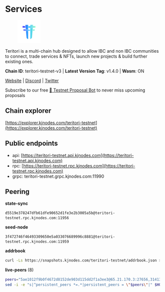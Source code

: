 # Services

<figure><img src="https://raw.githubusercontent.com/kj89/cosmos-images/main/logos/teritori.png" alt=""><figcaption></figcaption></figure>

Teritori is a multi-chain hub designed to allow IBC and non IBC communities  to connect, trade services & NFTs, launch new projects & build further existing ones.

**Chain ID**: teritori-testnet-v3 | **Latest Version Tag**: v1.4.0 | **Wasm**: ON

[Website](https://teritori.com) | [Discord](https://discord.gg/teritori) | [Twitter](https://twitter.com/TeritoriNetwork)



Subscribe to our free [🤖 Testnet Proposal Bot](https://t.me/kjnodes_testnet_proposal_bot) to never miss upcoming proposals


## Chain explorer
[https://explorer.kjnodes.com/teritori-testnet](https://explorer.kjnodes.com/teritori-testnet)

## Public endpoints

* api: [https://teritori-testnet.api.kjnodes.com](https://teritori-testnet.api.kjnodes.com)
* rpc: [https://teritori-testnet.rpc.kjnodes.com](https://teritori-testnet.rpc.kjnodes.com)
* grpc: teritori-testnet.grpc.kjnodes.com:11990

## Peering

**state-sync**

```text
d5519e378247dfb61dfe90652d1fe3e2b3005a5b@teritori-testnet.rpc.kjnodes.com:11956
```

**seed-node**

```text
3f472746f46493309650e5a033076689996c8881@teritori-testnet.rpc.kjnodes.com:11959
```

**addrbook**
```bash
curl -Ls https://snapshots.kjnodes.com/teritori-testnet/addrbook.json > $HOME/.teritorid/config/addrbook.json
```

**live-peers** (8)
```bash
peers="5ae1012f9b0f4672d8152de903d115dd2f1a3ee3@65.21.170.3:27656,31413c99357d0cfc48a46767ade171db2ea0205e@135.181.138.160:46656,a2785cabecc10f591d9e8c396c8e162e95a206ec@65.108.226.183:15956,c9dbed7dced2ac0fa86eb51949fc7beefc56db95@116.202.227.117:19656,303666c503cd27161529692de701f5b2d3a2f043@65.109.23.114:15956,b33ebb4672f929dddde1365c9678a39abfd881fb@54.202.144.51:26656,3614bc766d73bebf6b73737b6690af60e7f0683e@65.108.206.118:46656,d5519e378247dfb61dfe90652d1fe3e2b3005a5b@65.109.68.190:11956"
sed -i -e "s|^persistent_peers *=.*|persistent_peers = \"$peers\"|" $HOME/.teritorid/config/config.toml
```
